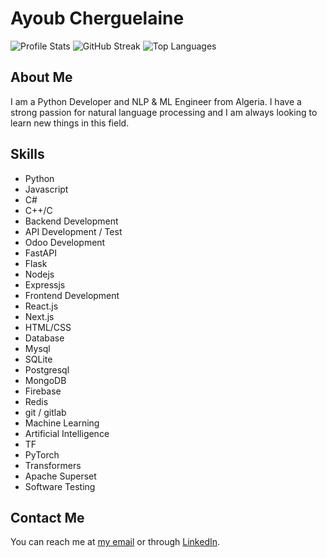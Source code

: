 # Ayoub Cherguelaine


![Profile Stats](https://github-readme-stats.vercel.app/api?username=AyoubCherguelaine&theme=dracula&hide_border=false&include_all_commits=false&count_private=true)
![GitHub Streak](https://github-readme-streak-stats.herokuapp.com/?user=AyoubCherguelaine&theme=dracula&hide_border=false)
![Top Languages](https://github-readme-stats.vercel.app/api/top-langs/?username=AyoubCherguelaine&theme=dracula&hide_border=false&include_all_commits=false&count_private=true&layout=compact)


## About Me
I am a Python Developer and NLP & ML Engineer from Algeria.
I have a strong passion for natural language processing and I am always looking to learn new things in this field.


## Skills
- Python
- Javascript
- C#
- C++/C
- Backend Development
- API Development / Test
- Odoo Development
- FastAPI
- Flask
- Nodejs
- Expressjs
- Frontend Development
- React.js
- Next.js
- HTML/CSS
- Database
- Mysql
- SQLite
- Postgresql
- MongoDB
- Firebase
- Redis
- git / gitlab
- Machine Learning
- Artificial Intelligence
- TF
- PyTorch
- Transformers
- Apache Superset
- Software Testing

## Contact Me
You can reach me at [my email](mailto:cherguelainea@gmail.com) or through [LinkedIn](https://www.linkedin.com/in/ayoub-cherguelaine/).

<!---
AyoubCherguelaine/AyoubCherguelaine is a ✨ special ✨ repository because its `README.md` (this file) appears on your GitHub profile.
You can click the Preview link to take a look at your changes.
--->
